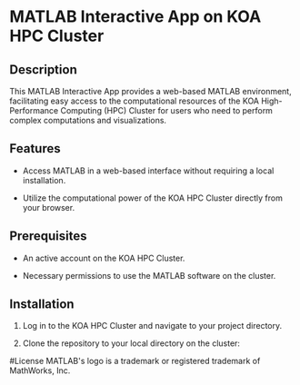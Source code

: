 # MATLAB Interactive App on KOA HPC Cluster



## Description



This MATLAB Interactive App provides a web-based MATLAB environment, facilitating easy access to the computational resources of the KOA High-Performance Computing (HPC) Cluster for users who need to perform complex computations and visualizations.



## Features



- Access MATLAB in a web-based interface without requiring a local installation.

- Utilize the computational power of the KOA HPC Cluster directly from your browser.


## Prerequisites



- An active account on the KOA HPC Cluster.

- Necessary permissions to use the MATLAB software on the cluster.



## Installation



1. Log in to the KOA HPC Cluster and navigate to your project directory.

2. Clone the repository to your local directory on the cluster:

#License
MATLAB's logo is a trademark or registered trademark of MathWorks, Inc.
